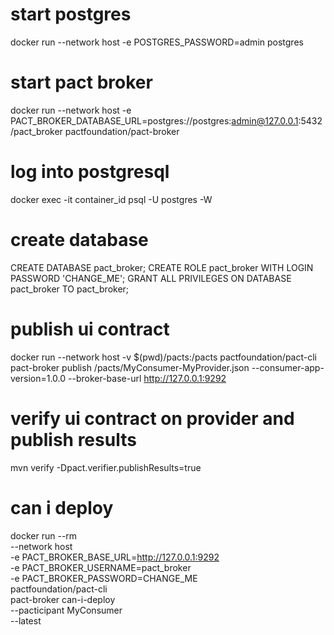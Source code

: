 # start postgres 
docker run --network host -e POSTGRES_PASSWORD=admin postgres

# start pact broker
docker run --network host -e PACT_BROKER_DATABASE_URL=postgres://postgres:admin@127.0.0.1:5432/pact_broker pactfoundation/pact-broker

# log into postgresql
docker exec -it container_id psql -U postgres -W

# create database
CREATE DATABASE pact_broker;
CREATE ROLE pact_broker WITH LOGIN PASSWORD 'CHANGE_ME';
GRANT ALL PRIVILEGES ON DATABASE pact_broker TO pact_broker;

# publish ui contract
docker run --network host -v $(pwd)/pacts:/pacts pactfoundation/pact-cli pact-broker publish /pacts/MyConsumer-MyProvider.json --consumer-app-version=1.0.0 --broker-base-url http://127.0.0.1:9292 

# verify ui contract on provider and publish results
mvn verify -Dpact.verifier.publishResults=true

# can i deploy
docker run --rm \
--network host \
-e PACT_BROKER_BASE_URL=http://127.0.0.1:9292 \
-e PACT_BROKER_USERNAME=pact_broker \
-e PACT_BROKER_PASSWORD=CHANGE_ME \
pactfoundation/pact-cli \
pact-broker can-i-deploy \
--pacticipant MyConsumer \
--latest